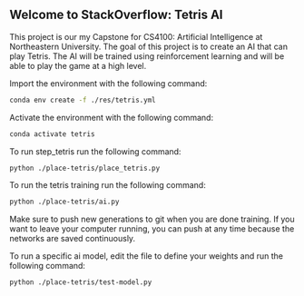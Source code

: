 ## Welcome to StackOverflow: Tetris AI

This project is our my Capstone for CS4100: Artificial Intelligence at Northeastern University. The goal of this project is to create an AI that can play Tetris. The AI will be trained using reinforcement learning and will be able to play the game at a high level.

Import the environment with the following command:
```bash
conda env create -f ./res/tetris.yml
```

Activate the environment with the following command:
```bash
conda activate tetris
```

To run step_tetris run the following command:
```bash
python ./place-tetris/place_tetris.py
```

To run the tetris training run the following command:
```bash
python ./place-tetris/ai.py
```
Make sure to push new generations to git when you are done training. If you want to leave your computer running, you can push at any time because the networks are saved continuously.

To run a specific ai model, edit the file to define your weights and run the following command:
```bash
python ./place-tetris/test-model.py
```